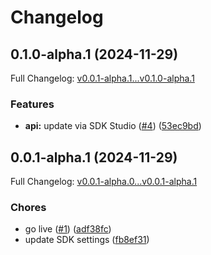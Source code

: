# Changelog

## 0.1.0-alpha.1 (2024-11-29)

Full Changelog: [v0.0.1-alpha.1...v0.1.0-alpha.1](https://github.com/makegov/tango-python/compare/v0.0.1-alpha.1...v0.1.0-alpha.1)

### Features

* **api:** update via SDK Studio ([#4](https://github.com/makegov/tango-python/issues/4)) ([53ec9bd](https://github.com/makegov/tango-python/commit/53ec9bd1e1938224f9fd6ff0036fd61f3bbbcc67))

## 0.0.1-alpha.1 (2024-11-29)

Full Changelog: [v0.0.1-alpha.0...v0.0.1-alpha.1](https://github.com/makegov/tango-python/compare/v0.0.1-alpha.0...v0.0.1-alpha.1)

### Chores

* go live ([#1](https://github.com/makegov/tango-python/issues/1)) ([adf38fc](https://github.com/makegov/tango-python/commit/adf38fc2850df2d3de59e4d2852f55057b97fb40))
* update SDK settings ([fb8ef31](https://github.com/makegov/tango-python/commit/fb8ef3191715a9a9480710ac7150bd4ebec7d9ac))
